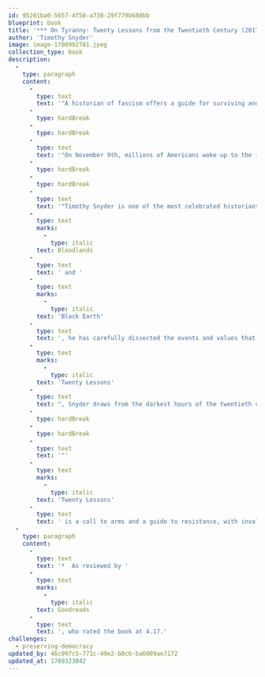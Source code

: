```yaml
---
id: 95201ba0-5657-4f50-a730-29f779b608bb
blueprint: book
title: '*** On Tyranny: Twenty Lessons from the Twentieth Century (2017)'
author: 'Timothy Snyder'
image: image-1708992781.jpeg
collection_type: book
description:
  -
    type: paragraph
    content:
      -
        type: text
        text: '"A historian of fascism offers a guide for surviving and resisting America’s turn towards authoritarianism.'
      -
        type: hardBreak
      -
        type: hardBreak
      -
        type: text
        text: '"On November 9th, millions of Americans woke up to the impossible: the election of Donald Trump as president. Against all predictions, one of the most-disliked presidential candidates in history had swept the electoral college, elevating a man with open contempt for democratic norms and institutions to the height of power.'
      -
        type: hardBreak
      -
        type: hardBreak
      -
        type: text
        text: '"Timothy Snyder is one of the most celebrated historians of the Holocaust. In his books '
      -
        type: text
        marks:
          -
            type: italic
        text: Bloodlands
      -
        type: text
        text: ' and '
      -
        type: text
        marks:
          -
            type: italic
        text: 'Black Earth'
      -
        type: text
        text: ', he has carefully dissected the events and values that enabled the rise of Hitler and Stalin and the execution of their catastrophic policies. With '
      -
        type: text
        marks:
          -
            type: italic
        text: 'Twenty Lessons'
      -
        type: text
        text: ", Snyder draws from the darkest hours of the twentieth century to provide hope for the twenty-first. As he writes, 'Americans are no wiser than the Europeans who saw democracy yield to fascism, Nazism and communism. Our one advantage is that we might learn from their experience.'"
      -
        type: hardBreak
      -
        type: hardBreak
      -
        type: text
        text: '"'
      -
        type: text
        marks:
          -
            type: italic
        text: 'Twenty Lessons'
      -
        type: text
        text: ' is a call to arms and a guide to resistance, with invaluable ideas for how we can preserve our freedoms in the uncertain years to come."'
  -
    type: paragraph
    content:
      -
        type: text
        text: '*  As reviewed by '
      -
        type: text
        marks:
          -
            type: italic
        text: Goodreads
      -
        type: text
        text: ', who rated the book at 4.17.'
challenges:
  - preserving-democracy
updated_by: 46c097c5-771c-49e2-b8c6-ba6009ae7172
updated_at: 1709323042
---
```


